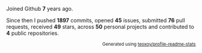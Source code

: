 Joined Github **7** years ago.

Since then I pushed **1897** commits, opened **45** issues, submitted **76** pull requests, received **49** stars, across **50** personal projects and contributed to **4** public repositories.

<p align="right"><sub>Generated using <a href="https://github.com/marketplace/actions/profile-readme-stats">teoxoy/profile-readme-stats</a></sub></p>
